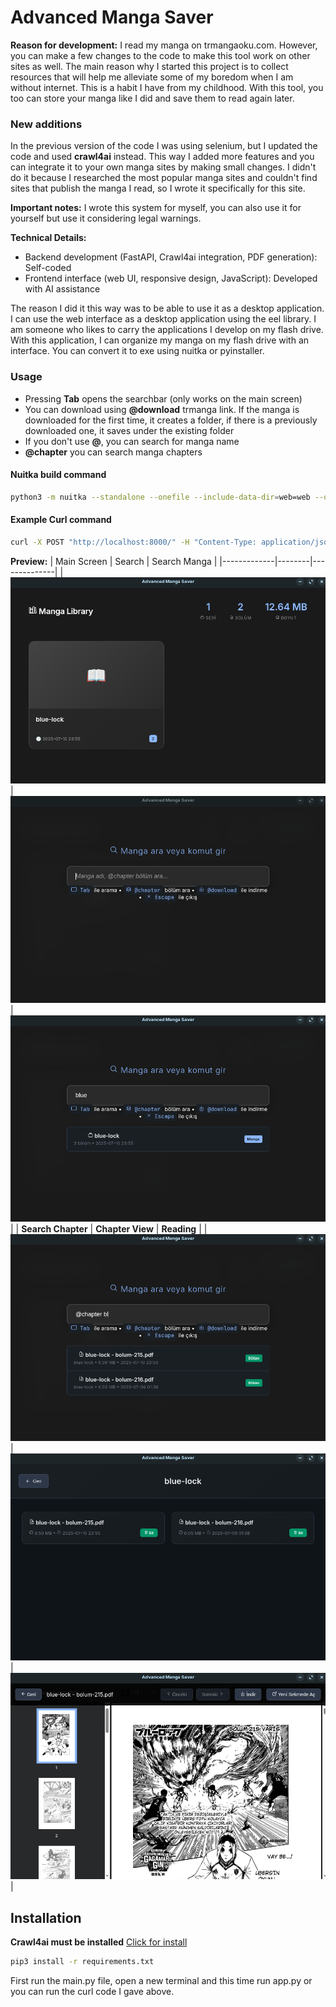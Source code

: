 # Advanced Manga Saver

**Reason for development:**
I read my manga on trmangaoku.com. However, you can make a few changes to the code to make this tool work on other sites as well. The main reason why I started this project is to collect resources that will help me alleviate some of my boredom when I am without internet. This is a habit I have from my childhood. With this tool, you too can store your manga like I did and save them to read again later.

### New additions
In the previous version of the code I was using selenium, but I updated the code and used **crawl4ai** instead. This way I added more features and you can integrate it to your own manga sites by making small changes.
I didn't do it because I researched the most popular manga sites and couldn't find sites that publish the manga I read, so I wrote it specifically for this site.

**Important notes:**
I wrote this system for myself, you can also use it for yourself but use it considering legal warnings.

**Technical Details:**
- Backend development (FastAPI, Crawl4ai integration, PDF generation): Self-coded
- Frontend interface (web UI, responsive design, JavaScript): Developed with AI assistance

The reason I did it this way was to be able to use it as a desktop application. I can use the web interface as a desktop application using the eel library. I am someone who likes to carry the applications I develop on my flash drive. With this application, I can organize my manga on my flash drive with an interface. You can convert it to exe using nuitka or pyinstaller.

### Usage
- Pressing **Tab** opens the searchbar (only works on the main screen)
- You can download using **@download** trmanga link. If the manga is downloaded for the first time, it creates a folder, if there is a previously downloaded one, it saves under the existing folder
- If you don't use **@**, you can search for manga name
- **@chapter** you can search manga chapters

#### Nuitka build command
```bash
python3 -m nuitka --standalone --onefile --include-data-dir=web=web --output-filename=MangaSaver app.py
```

#### Example Curl command
```bash
curl -X POST "http://localhost:8000/" -H "Content-Type: application/json" -d '{"link": "https://trmangaoku.com/manga/blue-lock/bolum-215/"}'
```

**Preview:**
| Main Screen | Search | Search Manga |
|-------------|--------|--------------|
| ![Main Screen](assets/main-screen.png) | ![Search](assets/search.png) | ![Search Manga](assets/search-manga.png) |
| **Search Chapter** | **Chapter View** | **Reading** |
| ![Search Chapter](assets/search-chapter.png) | ![Chapter View](assets/chapter.png) | ![Reading](assets/reading.png) |

## Installation
**Crawl4ai must be installed** <a href="https://github.com/unclecode/crawl4ai" alt="_blank">Click for install</a>

```bash
pip3 install -r requirements.txt
```

First run the main.py file, open a new terminal and this time run app.py or you can run the curl code I gave above.